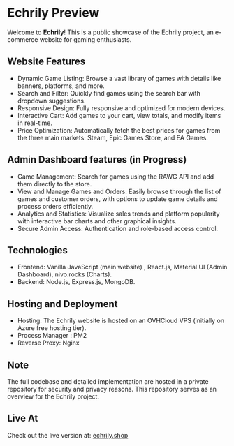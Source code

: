 # Echrily Preview

Welcome to **Echrily**! This is a public showcase of the Echrily project, an e-commerce website for gaming enthusiasts.

## Website Features
- Dynamic Game Listing: Browse a vast library of games with details like banners, platforms, and more.
- Search and Filter: Quickly find games using the search bar with dropdown suggestions.
- Responsive Design: Fully responsive and optimized for modern devices.
- Interactive Cart: Add games to your cart, view totals, and modify items in real-time.
- Price Optimization: Automatically fetch the best prices for games from the three main markets: Steam, Epic Games Store, and EA Games.
  
## Admin Dashboard features (in Progress)
- Game Management: Search for games using the RAWG API and add them directly to the store.
- View and Manage Games and Orders: Easily browse through the list of games and customer orders, with options to update game details and process orders efficiently.
- Analytics and Statistics: Visualize sales trends and platform popularity with interactive bar charts and other graphical insights.
- Secure Admin Access: Authentication and role-based access control.
  
## Technologies
- Frontend: Vanilla JavaScript (main website) , React.js, Material UI (Admin Dashboard), nivo.rocks (Charts).
- Backend: Node.js, Express.js, MongoDB.

## Hosting and Deployment
- Hosting: The Echrily website is hosted on an OVHCloud VPS (initially on Azure free hosting tier).
- Process Manager : PM2
- Reverse Proxy: Nginx

## Note
The full codebase and detailed implementation are hosted in a private repository for security and privacy reasons. This repository serves as an overview for the Echrily project.

## Live At
Check out the live version at: [echrily.shop](https://echrily.shop)
